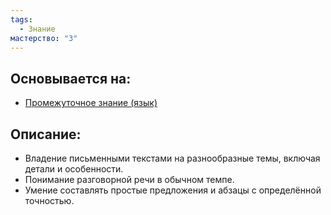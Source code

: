 ```yaml
---
tags:
  - Знание
мастерство: "3"
---
```

## Основывается на:
- [Промежуточное знание (язык)](Промежуточное%20знание%20(язык).md)
## Описание:
- Владение письменными текстами на разнообразные темы, включая детали и особенности.
- Понимание разговорной речи в обычном темпе.
- Умение составлять простые предложения и абзацы с определённой точностью.